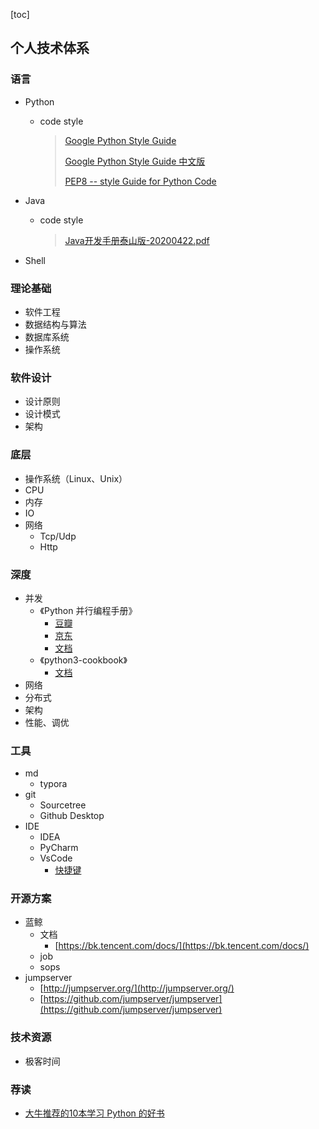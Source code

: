 [toc]

## 个人技术体系

### 语言

-   Python

    -   code style

        >   [Google Python Style Guide](https://google.github.io/styleguide/pyguide.html)
        >
        >   [Google Python Style Guide 中文版](https://zh-google-styleguide.readthedocs.io/en/latest/google-python-styleguide/contents/)
        >
        >   [PEP8 -- style Guide for Python Code](https://www.python.org/dev/peps/pep-0008/#imports)

-   Java

    -   code style

        >   [Java开发手册泰山版-20200422.pdf]()
    
-   Shell

### 理论基础

-   软件工程
-   数据结构与算法
-   数据库系统
-   操作系统

### 软件设计

-   设计原则
-   设计模式
-   架构

### 底层

-   操作系统（Linux、Unix）
-   CPU
-   内存
-   IO
-   网络
    -   Tcp/Udp
    -   Http

### 深度

-   并发
    -   《Python 并行编程手册》
        -   [豆瓣](https://book.douban.com/subject/26610859//)
        -   [京东](https://item.jd.com/12346808.html)
        -   [文档](https://python-parallel-programmning-cookbook.readthedocs.io/zh_CN/latest/index.html)
    -   《python3-cookbook》
        -   [文档](https://python3-cookbook.readthedocs.io/zh_CN/latest/chapters/p12_concurrency.html)
-   网络
-   分布式
-   架构
-   性能、调优

### 工具

-   md
    -   typora
-   git
    -   Sourcetree
    -   Github Desktop
-   IDE
    -   IDEA
    -   PyCharm
    -   VsCode
        -   [快捷键](https://code.visualstudio.com/shortcuts/keyboard-shortcuts-windows.pdf)


### 开源方案

-   蓝鲸
    -   文档
        -   [https://bk.tencent.com/docs/](https://bk.tencent.com/docs/)
    -   job
    -   sops
-   jumpserver
    -   [http://jumpserver.org/](http://jumpserver.org/)
    -   [https://github.com/jumpserver/jumpserver](https://github.com/jumpserver/jumpserver)

### 技术资源

-   极客时间

### 荐读

-   [大牛推荐的10本学习 Python 的好书](https://zhuanlan.zhihu.com/p/53454574)